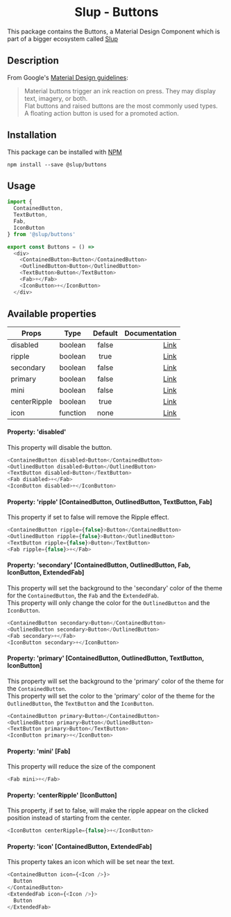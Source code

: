 <h1 align='center'>Slup - Buttons</h1>

This package contains the Buttons, a Material Design Component which is part of a bigger ecosystem called [Slup](https://github.com/gejsi/material)

## Description
From Google's [Material Design guidelines](https://material.io/guidelines):
<blockquote>
  Material buttons trigger an ink reaction on press. They may display text, imagery, or both.<br />
  Flat buttons and raised buttons are the most commonly used types.<br />
  A floating action button is used for a promoted action.
</blockquote>

## Installation
This package can be installed with [NPM](http://npmjs.com/)
```
npm install --save @slup/buttons
```

## Usage
```js
import {
  ContainedButton,
  TextButton,
  Fab,
  IconButton
} from '@slup/buttons'

export const Buttons = () =>
  <div>
    <ContainedButton>Button</ContainedButton>
    <OutlinedButton>Button</OutlinedButton>
    <TextButton>Button</TextButton>
    <Fab>+</Fab>
    <IconButton>+</IconButton>
  </div>
```

## Available properties
| Props               | Type          | Default       | Documentation                                                                         |
|---------------------|:-------------:|:-------------:|--------------------------------------------------------------------------------------:|
| disabled            |  boolean      |  false        | [Link](#property-disabled)                                                            |
| ripple              |  boolean      |  true         | [Link](#property-ripple-containedbutton-outlinedbutton-textbutton-fab)                |
| secondary           |  boolean      |  false        | [Link](#property-secondary-containedbutton-outlinedbutton-fab-iconbutton-extendedfab) |
| primary             |  boolean      |  false        | [Link](#property-primary-containedbutton-outlinedbutton-textbutton-iconbutton)        |
| mini                |  boolean      |  false        | [Link](#property-mini-fab)                                                            |
| centerRipple        |  boolean      |  true         | [Link](#property-centerripple-iconbutton)                                             |
| icon                |  function     |  none         | [Link](#property-icon-containedbutton-extendedfab)                                    |

#### Property: 'disabled'
This property will disable the button.
```js
<ContainedButton disabled>Button</ContainedButton>
<OutlinedButton disabled>Button</OutlinedButton>
<TextButton disabled>Button</TextButton>
<Fab disabled>+</Fab>
<IconButton disabled>+</IconButton>
```

#### Property: 'ripple' [ContainedButton, OutlinedButton, TextButton, Fab]
This property if set to false will remove the Ripple effect.
```js
<ContainedButton ripple={false}>Button</ContainedButton>
<OutlinedButton ripple={false}>Button</OutlinedButton>
<TextButton ripple={false}>Button</TextButton>
<Fab ripple={false}>+</Fab>
```

#### Property: 'secondary' [ContainedButton, OutlinedButton, Fab, IconButton, ExtendedFab]
This property will set the background to the 'secondary' color of the theme for the `ContainedButton`, the `Fab` and the `ExtendedFab`.
<br />
This property will only change the color for the `OutlinedButton` and the `IconButton`.
```js
<ContainedButton secondary>Button</ContainedButton>
<OutlinedButton secondary>Button</OutlinedButton>
<Fab secondary>+</Fab>
<IconButton secondary>+</IconButton>
```

#### Property: 'primary' [ContainedButton, OutlinedButton, TextButton, IconButton]
This property will set the background to the 'primary' color of the theme for the `ContainedButton`.
<br />
This property will set the color to the 'primary' color of the theme for the `OutlinedButton`, the `TextButton` and the `IconButton`.
```js
<ContainedButton primary>Button</ContainedButton>
<OutlinedButton primary>Button</OutlinedButton>
<TextButton primary>Button</TextButton>
<IconButton primary>+</IconButton>
```

#### Property: 'mini' [Fab]
This property will reduce the size of the component
```js
<Fab mini>+</Fab>
```

#### Property: 'centerRipple' [IconButton]
This property, if set to false, will make the ripple appear on the clicked position instead of starting from the center.
```js
<IconButton centerRipple={false}>+</IconButton>
```

#### Property: 'icon' [ContainedButton, ExtendedFab]
This property takes an icon which will be set near the text.
```js
<ContainedButton icon={<Icon />}>
  Button
</ContainedButton>
<ExtendedFab icon={<Icon />}>
  Button
</ExtendedFab>
```
